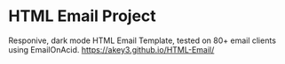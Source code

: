 # HTML Email Project
  Responive, dark mode HTML Email Template, tested on 80+ email clients using EmailOnAcid. 
https://akey3.github.io/HTML-Email/
